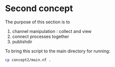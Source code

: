 # Second concept

The purpose of this section is to 
1. channel manipulation : collect and view
2. connect processes together
3. publishdir


To bring this script to the main directory for running:

```bash
cp concept2/main.nf .
```
